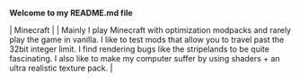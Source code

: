 **Welcome to my README.md file**

| Minecraft  |
| Mainly I play Minecraft with optimization modpacks and rarely play the game in vanilla. I like to test mods that allow you to travel past the 32bit integer limit. I find rendering bugs like the stripelands to be quite fascinating. I also like to make my computer suffer by using shaders + an ultra realistic texture pack. |
